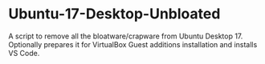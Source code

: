 # Ubuntu-17-Desktop-Unbloated
A script to remove all the bloatware/crapware from Ubuntu Desktop 17. Optionally prepares it for VirtualBox Guest additions installation and installs VS Code.
